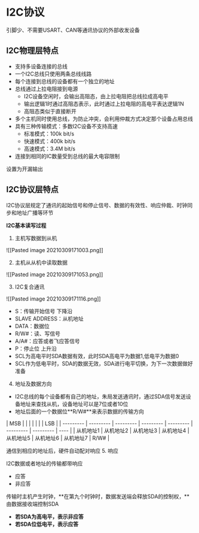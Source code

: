 # I2C协议
引脚少、不需要USART、CAN等通讯协议的外部收发设备

## I2C物理层特点

+ 支持多设备连接的总线
+ 一个I2C总线只使用两条总线线路
+ 每个连接到总线的设备都有一个独立的地址
+ 总线通过上拉电阻接到电源
  + I2C设备空闲时，会输出高阻态，由上拉电阻把总线拉成高电平
  + 输出逻辑1时通过高阻态表示，此时通过上拉电阻的高电平表达逻辑1N
  + 高阻态类似于直接断开
+ 多个主机同时使用总线，为防止冲突，会利用仲裁方式决定那个设备占用总线
+ 具有三种传输模式：多数I2C设备不支持高速
  + 标准模式：100k bit/s
  + 快速模式：400k bit/s
  + 高速模式：3.4M bit/s
+ 连接到相同的IC数量受到总线的最大电容限制

设置为开漏输出

## I2C协议层特点
I2C协议层规定了通讯的起始信号和停止信号、数据的有效性、响应仲裁、时钟同步和地址广播等环节

**I2C基本读写过程**

1. 主机写数据到从机


![[Pasted image 20210309171003.png]]

2. 主机从从机中读取数据

![[Pasted image 20210309171053.png]]

3. I2C复合通讯


![[Pasted image 20210309171116.png]]

+ S：传输开始信号 下降沿
+ SLAVE ADDRESS：从机地址
+ DATA：数据位
+ R/W#：读、写信号
+ A/A#：应答或者飞应答信号
+ P：停止位 上升沿
+ SCL为高电平时SDA数据有效，此时SDA高电平为数据1,低电平为数据0
+ SCL作为低电平时，SDA的数据无效，SDA进行电平切换，为下一次数据做好准备

4. 地址及数据方向

+ I2C总线的每个设备都有自己的地址，朱局发送通讯时，通过SDA信号发送设备地址来查找从机，设备地址可以是7位或者10位
+ 地址后面的一个数据位**R/W#**来表示数据的传输方向

 | MSB       |           |           |           |           |           |           | LSB  |
     | --------- | --------- | --------- | --------- | --------- | --------- | --------- | ---- |
     | 从机地址1 | 从机地址2 | 从机地址3 | 从机地址4 | 从机地址5 | 从机地址6 | 从机地址7 | R/W# |

通信到相应的地址后，硬件自动配对响应
5. 响应

   I2C数据或者地址的传输都带响应

   + 应答
   + 非应答

 传输时主机产生时钟，**在第九个时钟时，数据发送端会释放SDA的控制权，**由数据接收端控制SDA

   + **若SDA为高电平，表示非应答**
   + **若SDA位低电平，表示应答**



